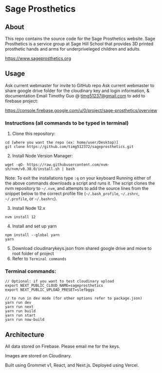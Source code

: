 # Sage Prosthetics

## About

This repo contains the source code for the Sage Prosthetics website. Sage Prosthetics is a service group at Sage Hill School that provides 3D printed prosthetic hands and arms for underpriveleged children and adults.

https://www.sageprosthetics.org

## Usage
Ask current webmaster for invite to GitHub repo
Ask current webmaster to share google drive folder for the cloudinary key and login information, & documentation
Email Timothy Guo @ timg51237@gmail.com to add to firebase project:

https://console.firebase.google.com/u/0/project/sage-prosthetics/overview

### Instructions (all commands to be typed in terminal)
1. Clone this repository:
```
cd [where you want the repo (ex: home/user/Desktop)]
git clone https://github.com/timg512372/sageprosthetics.git
```
2. Install Node Version Manager:
```
wget -qO- https://raw.githubusercontent.com/nvm-sh/nvm/v0.38.0/install.sh | bash
```
Note: To exit the installations type `:q` on your keyboard 
Running either of the above commands downloads a script and runs it. The script clones the nvm repository to `~/.nvm`, and attempts to add the source lines from the snippet below to the correct profile file (`~/.bash_profile`, `~/.zshrc`, `~/.profile`, or `~/.bashrc`).

3. Install Node 12.x
```
nvm install 12
```
4. Install and set up yarn
```
npm install --global yarn
yarn
```
5. Download cloudinarykeys.json from shared google drive and move to root folder of project
6. Refer to `Terminal commands`

### Terminal commands:
```
// Optional: if you want to test cloudinary upload
export NEXT_PUBLIC_CLOUD_NAME=sageprosthetics
export NEXT_PUBLIC_UPLOAD_PRESET=slefbggs

// to run in dev mode (for other options refer to package.json)
yarn run dev
yarn run next
yarn run build
yarn run start
yarn run now-build
```

## Architecture

All data stored on Firebase. Please email me for the keys.

Images are stored on Cloudinary.

Built using Grommet v1, React, and Next.js. Deployed using Vercel.
